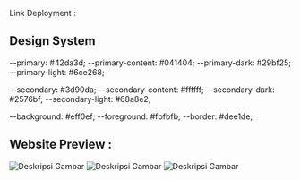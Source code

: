 Link Deployment :

## Design System

<!-- Color System -->

--primary: #42da3d;
--primary-content: #041404;
--primary-dark: #29bf25;
--primary-light: #6ce268;

--secondary: #3d90da;
--secondary-content: #ffffff;
--secondary-dark: #2576bf;
--secondary-light: #68a8e2;

--background: #eff0ef;
--foreground: #fbfbfb;
--border: #dee1de;

## Website Preview :

![Deskripsi Gambar](path/ke/gambar.png)
![Deskripsi Gambar](path/ke/gambar.png)
![Deskripsi Gambar](path/ke/gambar.png)

